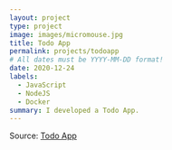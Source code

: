 ```yaml
---
layout: project
type: project
image: images/micromouse.jpg
title: Todo App
permalink: projects/todoapp
# All dates must be YYYY-MM-DD format!
date: 2020-12-24
labels:
  - JavaScript
  - NodeJS
  - Docker
summary: I developed a Todo App.
---
```


Source: <a href="https://github.com/kkjaseem/todo-app-on-docker"><i class="large github icon "></i>Todo App</a>



